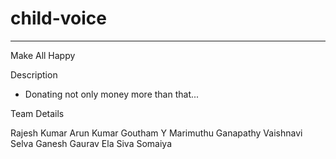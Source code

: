 # child-voice
---------------------------------------
Make All Happy

Description
* Donating not only money more than that...

Team Details

Rajesh Kumar
Arun Kumar
Goutham Y
Marimuthu Ganapathy
Vaishnavi
Selva Ganesh
Gaurav
Ela
Siva
Somaiya
